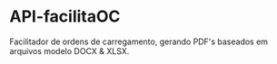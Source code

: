 # API-facilitaOC
Facilitador de ordens de carregamento, gerando PDF's baseados em arquivos modelo DOCX &amp; XLSX.